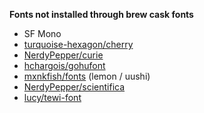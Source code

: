 **Fonts not installed through brew cask fonts**

* SF Mono
* [turquoise-hexagon/cherry](https://github.com/turquoise-hexagon/cherry)
* [NerdyPepper/curie](https://github.com/NerdyPepper/curie)
* [hchargois/gohufont](https://github.com/hchargois/gohufont)
* [mxnkfish/fonts](https://github.com/mxnkfish/fonts) (lemon / uushi)
* [NerdyPepper/scientifica](https://github.com/NerdyPepper/scientifica)
* [lucy/tewi-font](https://github.com/lucy/tewi-font)